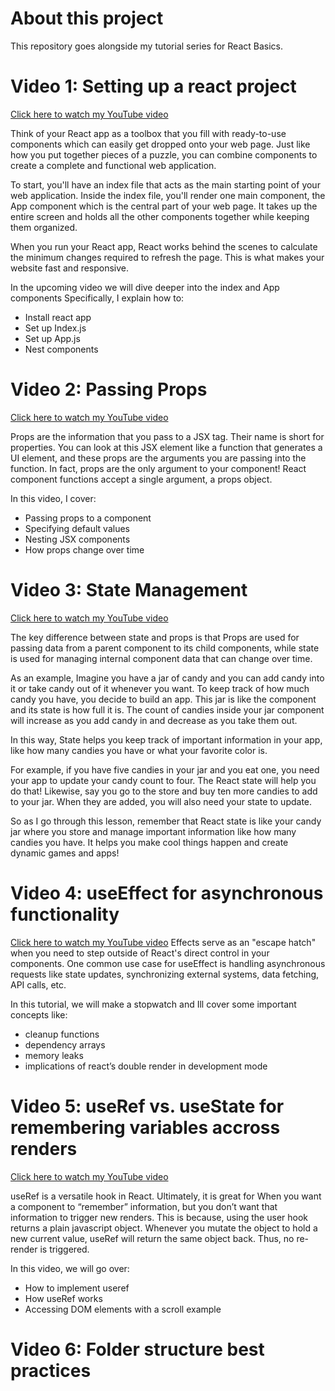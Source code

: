# About this project
This repository goes alongside my tutorial series for React Basics.

# Video 1: Setting up a react project

[Click here to watch my YouTube video](https://youtu.be/UOIvmHOS188)

Think of your React app as a toolbox that you fill with ready-to-use components 
which can easily get dropped onto your web page. Just like how you put together pieces of a puzzle, you can combine components to create a complete and functional web application.

To start, you'll have an index file that acts as the main starting point of your web application. Inside the index file, you'll render one main component, the App component which is the central part of your web page. It takes up the entire screen and holds all the other components together while keeping them organized.

When you run your React app, React works behind the scenes to calculate the minimum changes required to refresh the page. This is what makes your website fast and responsive.

In the upcoming video we will dive deeper into the index and App components
Specifically, I explain how to:
* Install react app
* Set up Index.js
* Set up App.js
* Nest components


# Video 2: Passing Props
[Click here to watch my YouTube video](https://youtu.be/TSryvbZTGfQ)

Props are the information that you pass to a JSX tag. Their name is short for properties. 
You can look at this JSX element like a function that generates a UI element, and these props are the arguments you are passing into the function. In fact, props are the only argument to your component! React component functions accept a single argument, a props object.

In this video, I cover:
* Passing props to a component
* Specifying default values
* Nesting JSX components
* How props change over time


# Video 3: State Management
[Click here to watch my YouTube video](https://youtu.be/Yrz5JDzM5Fg)

The key difference between state and props is that Props are used for passing data from a parent component to its child components, while state is used for managing internal component data that can change over time.

As an example, Imagine you have a jar of candy and you can add candy into it or take candy out of it whenever you want. To keep track of how much candy you have, you decide to build an app. This jar is like the component and its state is how full it is.  The count of candies inside your jar component will increase as you add candy in and  decrease as you take them out. 

In this way, State helps you keep track of important information in your app, like how many candies you have or what your favorite color is.

For example, if you have five candies in your jar and you eat one, you need your app to update your candy count to four. The React state will help you do that! Likewise, say you go to the store and buy ten more candies to add to your jar. When they are added, you will also need your state to update.

So as I go through this lesson, remember that React state is like your candy jar where you store and manage important information like how many candies you have. It helps you make cool things happen and create dynamic games and apps!



# Video 4: useEffect for asynchronous functionality
[Click here to watch my YouTube video](https://youtu.be/70vVdcFBXq4)
Effects serve as an "escape hatch" when you need to step outside of React's direct control in your components. One common use case for useEffect is handling asynchronous requests like state updates, synchronizing external systems, data fetching, API calls, etc.

In this tutorial, we will make a stopwatch and Ill cover some important concepts like:
* cleanup functions
* dependency arrays
* memory leaks
* implications of react’s double render in development mode 


# Video 5: useRef vs. useState for remembering variables accross renders
[Click here to watch my YouTube video](https://youtu.be/KEPgbATM2iQ)

useRef is a versatile hook in React. Ultimately, it is great for When you want a component to “remember” information, but you don’t want that information to trigger new renders. 
This is because, using the user hook returns a plain javascript object. Whenever you mutate the object to hold a new current value, useRef will return the same object back. Thus, no re-render is triggered.

In this video, we will go over:
* How to implement useref
* How useRef works
* Accessing DOM elements with a scroll example


# Video 6: Folder structure best practices

